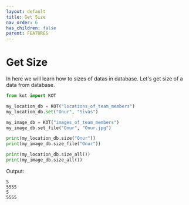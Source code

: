 ```yaml
---
layout: default
title: Get Size
nav_order: 6
has_children: false
parent: FEATURES
---
```


# Get Size
In here we will learn how to sizes of datas in database. Let's get size of a data from database.



```python
from kot import KOT

my_location_db = KOT("locations_of_team_members")
my_location_db.set("Onur", "Sivas")

my_image_db = KOT("images_of_team_members")
my_image_db.set_file("Onur", "Onur.jpg")

print(my_location_db.size("Onur"))
print(my_image_db.size_file("Onur"))

print(my_location_db.size_all())
print(my_image_db.size_all())

```

Output:

```console
5
5555
5
5555
```